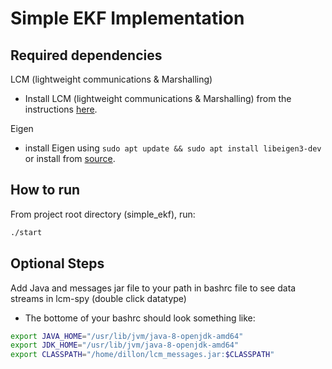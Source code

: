 # Simple EKF Implementation

## Required dependencies

LCM (lightweight communications & Marshalling)  
- Install LCM (lightweight communications & Marshalling) from the instructions [here](https://lcm-proj.github.io/lcm/content/install-instructions.html#installing-lcm).

Eigen 
- install Eigen using `sudo apt update && sudo apt install libeigen3-dev` or install from [source](https://gitlab.com/libeigen/eigen).

## How to run

From project root directory (simple_ekf), run:

```bash
./start  
```

## Optional Steps

Add Java and messages jar file to your path in bashrc file to see data streams in lcm-spy (double click datatype)
- The bottome of your bashrc should look something like:
```bash
export JAVA_HOME="/usr/lib/jvm/java-8-openjdk-amd64"
export JDK_HOME="/usr/lib/jvm/java-8-openjdk-amd64"
export CLASSPATH="/home/dillon/lcm_messages.jar:$CLASSPATH"
```